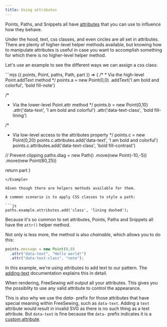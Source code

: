 ```yaml
---
title: Using attributes
---
```


Points, Paths, and Snippets all have [attributes](/reference/api/attributes/)
that you can use to influence how they behave.

Under the hood, text, css classes, and even circles are all set in attributes.
There are plenty of higher-level helper methods available, but knowing how to
manipulate attributes is useful in case you want to accomplish something for
which there is no higher-level helper method.

Let's use an example to see the different ways we can assign a css class:

<Example caption="Various ways to set attributes on a point">
```mjs
({ points, Point, paths, Path, part }) => {
  /*
   * Via the high-level Point.addText method
   */
  points.a = new Point(0,0)
    .addText('I am bold and colorful', 'bold fill-note')

  /*
   * Via the lower-level Point.attr method
   */
  points.b = new Point(0,10)
    .attr('data-text', 'I am bold and colorful')
    .attr('data-text-class', 'bold fill-lining')

  /*
   * Via low-level access to the attributes property
   */
  points.c = new Point(0,20)
  points.c.attributes.add('data-text', 'I am bold and colorful')
  points.c.attributes.add('data-text-class', 'bold fill-contrast')

  // Prevent clipping
  paths.diag = new Path()
    .move(new Point(-10,-5))
    .move(new Point(80,25))

  return part
  }
```
</Example>

kEven though there are helpers methods available for them.

A common scenario is to apply CSS classes to style a path:

```js
paths.example.attributes.add('class', 'lining dashed');
```

Because it's so common to set attributes, Points, Paths and Snippets all have
the `attr()` helper method.

Not only is less more, the method is also _chainable_, which allows you to do this:

```js
points.message = new Point(0,0)
  .attr("data-text", "Hello world!")
  .attr("data-text-class", "note");
```

<Note>

In this example, we're using attributes to add text to our pattern.
The [adding-text](/howtos/code/adding-text) documentation explains this in detail.

</Note>

<Tip>

When rendering, FreeSewing will output all your attributes. This gives you the
possiblity to use any valid attribute to control the appearance.

This is also why we use the _data-_ prefix for those attributes that have
special meaning within FreeSewing, such as `data-text`. Adding a `text` attribute
would result in invalid SVG as there is no such thing as a text attribute. But `data-text`
is fine because the `data-` prefix indicates it is a [custom attribute](https://developer.mozilla.org/en-US/docs/Web/SVG/Attribute/data-*).

</Tip>
